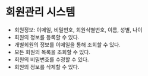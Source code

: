 
# 회원관리 시스템

- 회원정보: 이메일, 비밀번호, 회원식별번호, 이름, 성별, 나이
- 회원의 정보를 등록할 수 있다.
- 개별회원의 정보를 이메일을 통해 조회할 수 있다.
- 모든 회원의 목록을 조회할 수 있다.
- 회원의 비밀번호를 수정할 수 있다.
- 회원의 정보를 삭제할 수 있다.